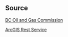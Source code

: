 ## Source

[BC Oil and Gas Commission](https://www.bcogc.ca/)

[ArcGIS Rest Service](https://geoweb.bcogc.ca/arcgis/rest/services)